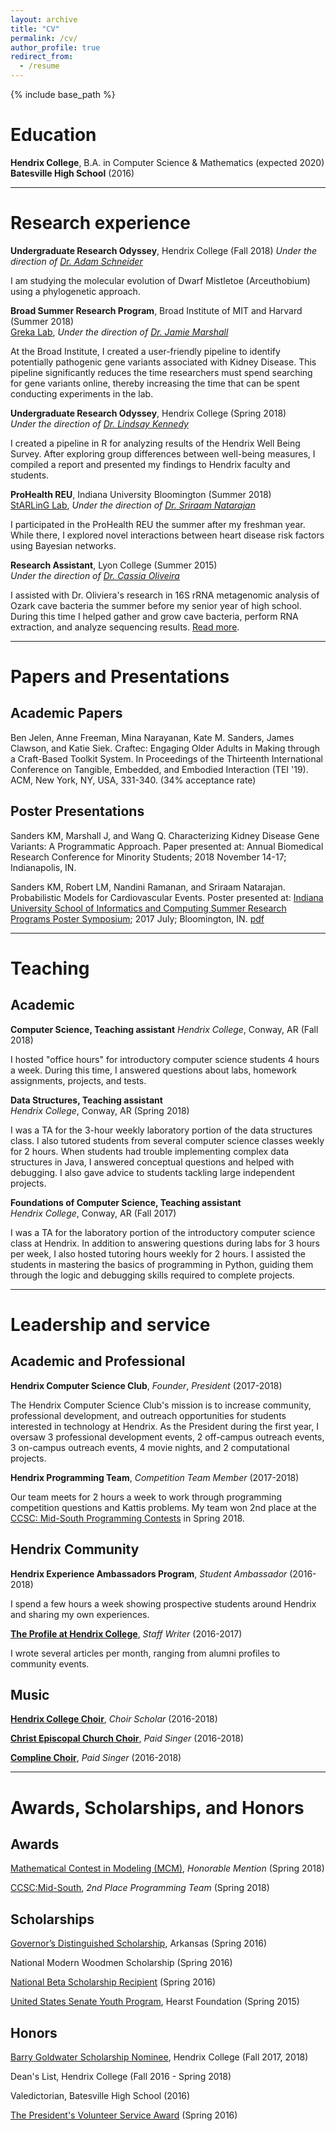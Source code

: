 ```yaml
---
layout: archive
title: "CV"
permalink: /cv/
author_profile: true
redirect_from:
  - /resume
---
```


{% include base_path %}

# Education

**Hendrix College**, B.A. in Computer Science & Mathematics (expected 2020)   
**Batesville High School** (2016)   

***

# Research experience

**Undergraduate Research Odyssey**, Hendrix College (Fall 2018)
*Under the direction of [Dr. Adam Schneider](https://scholar.google.com/citations?user=4uliMTwAAAAJ&hl=en#)*

I am studying the molecular evolution of Dwarf Mistletoe (Arceuthobium) using a phylogenetic approach. 

**Broad Summer Research Program**, Broad Institute of MIT and Harvard (Summer 2018)         
[Greka Lab](http://grekalab.bwh.harvard.edu/people/), *Under the direction of [Dr. Jamie Marshall](https://www.broadinstitute.org/bios/jamie-marshall)* 

At the Broad Institute, I created a user-friendly pipeline to identify potentially pathogenic gene variants associated with Kidney Disease. This pipeline significantly reduces the time researchers must spend searching for gene variants online, thereby increasing the time that can be spent conducting experiments in the lab. 

**Undergraduate Research Odyssey**, Hendrix College (Spring 2018)           
*Under the direction of [Dr. Lindsay Kennedy](https://www.hendrix.edu/psychology/psychology.aspx?id=54453)* 

I created a pipeline in R for analyzing results of the Hendrix Well Being Survey. After exploring group differences between well-being measures, I compiled a report and presented my findings to Hendrix faculty and students. 

**ProHealth REU**,  Indiana University Bloomington (Summer 2018)          
[StARLinG Lab](https://starling.utdallas.edu/), *Under the direction of [Dr. Sriraam Natarajan](http://utdallas.edu/~sriraam.natarajan/)* 

I participated in the ProHealth REU the summer after my freshman year. While there, I explored novel interactions between heart disease risk factors using Bayesian networks. 


**Research Assistant**, Lyon College (Summer 2015)       
*Under the direction of [Dr. Cassia Oliveira](https://www.lyon.edu/cassiaoliveira)*

I assisted with Dr. Oliviera's research in 16S rRNA metagenomic analysis of Ozark cave bacteria the summer before my senior year of high school. During this time I helped gather and grow cave bacteria, perform RNA extraction, and analyze sequencing results. [Read more](/portfolio/Research-Lyon/). 


***

# Papers and Presentations

## Academic Papers

Ben Jelen, Anne Freeman, Mina Narayanan, Kate M. Sanders, James Clawson, and Katie Siek. Craftec: Engaging Older Adults in Making through a Craft-Based Toolkit System. In Proceedings of the Thirteenth International Conference on Tangible, Embedded, and Embodied Interaction (TEI '19). ACM, New York, NY, USA, 331-340. (34% acceptance rate)

## Poster Presentations

Sanders KM, Marshall J, and Wang Q. Characterizing Kidney Disease Gene Variants:
A Programmatic Approach. Paper presented at: Annual Biomedical Research Conference for Minority Students; 2018 November 14-17; Indianapolis, IN.

Sanders KM, Robert LM, Nandini Ramanan, and Sriraam Natarajan. Probabilistic Models for Cardiovascular Events. Poster presented at: [Indiana University School of Informatics and Computing Summer Research Programs Poster Symposium](https://www.sice.indiana.edu/news/story.html?story=Summer-REU-students-cap-off-work-symposium); 2017 July; Bloomington, IN. [pdf](/files/POSTER.pdf)

***

# Teaching

## Academic

**Computer Science, Teaching assistant**
*Hendrix College*, Conway, AR (Fall 2018)

I hosted "office hours" for introductory computer science students 4 hours a week. During this time, I answered questions about labs, homework assignments, projects, and tests. 

**Data Structures, Teaching assistant**   
*Hendrix College*, Conway, AR (Spring 2018)

I was a TA for the 3-hour weekly laboratory portion of the data structures class. I also tutored students from several computer science classes weekly for 2 hours. When students had trouble implementing complex data structures in Java, I answered conceptual questions and helped with debugging. I also gave advice to students tackling large independent projects.


**Foundations of Computer Science, Teaching assistant**    
*Hendrix College*, Conway, AR (Fall 2017)

I was a TA for the laboratory portion of the introductory computer science class at Hendrix. In addition to answering questions during labs for 3 hours per week, I also hosted tutoring hours weekly for 2 hours. I assisted the students in mastering the basics of programming in Python, guiding them through the logic and debugging skills required to complete projects.

***

# Leadership and service

## Academic and Professional

**Hendrix Computer Science Club**, *Founder*, *President* (2017-2018)

The Hendrix Computer Science Club's mission is to increase community, professional development, and outreach opportunities for students interested in technology at Hendrix. As the President during the first year, I oversaw 3 professional development events, 2 off-campus outreach events, 3 on-campus outreach events, 4 movie nights, and 2 computational projects. 

**Hendrix Programming Team**, *Competition Team Member* (2017-2018)

Our team meets for 2 hours a week to work through programming competition questions and Kattis problems. My team won 2nd place at the [CCSC: Mid-South Programming Contests](http://www.ccsc-ms.org/index.php?page=contest&sub=results) in Spring 2018. 

## Hendrix Community

**Hendrix Experience Ambassadors Program**, *Student Ambassador* (2016-2018)

I spend a few hours a week showing prospective students around Hendrix and sharing my own experiences. 

[**The Profile at Hendrix College**](https://issuu.com/thehendrixcollegeprofile), *Staff Writer* (2016-2017)

I wrote several articles per month, ranging from alumni profiles to community events. 

## Music

[**Hendrix College Choir**](https://www.hendrix.edu/choir/), *Choir Scholar* (2016-2018)

[**Christ Episcopal Church Choir**](http://christchurchlr.org/?page_id=1834), *Paid Singer* (2016-2018)

[**Compline Choir**](https://complineathendrix.org/), *Paid Singer* (2016-2018)

***

# Awards, Scholarships, and Honors

## Awards

[Mathematical Contest in Modeling (MCM)](https://www.comap.com/undergraduate/contests/mcm/), *Honorable Mention* (Spring 2018)

[CCSC:Mid-South](http://www.ccsc-ms.org/index.php?page=contest&sub=results), *2nd Place Programming Team* (Spring 2018)

## Scholarships

[Governor’s Distinguished Scholarship](https://scholarships.adhe.edu/scholarships/detail/governors-distinguished-scholarship), Arkansas (Spring 2016)

National Modern Woodmen Scholarship (Spring 2016)

[National Beta Scholarship Recipient](https://www.betaclub.org/uploads/pdfs/2016_Scholarship_Winners.pdf) (Spring 2016)

[United States Senate Youth Program](https://ussenateyouth.org/), Hearst Foundation (Spring 2015)

## Honors

[Barry Goldwater Scholarship Nominee](https://goldwater.scholarsapply.org/), Hendrix College (Fall 2017, 2018) 

Dean's List, Hendrix College (Fall 2016 - Spring 2018) 

Valedictorian, Batesville High School (2016)

[The President's Volunteer Service Award](https://www.presidentialserviceawards.gov/) (Spring 2016)
